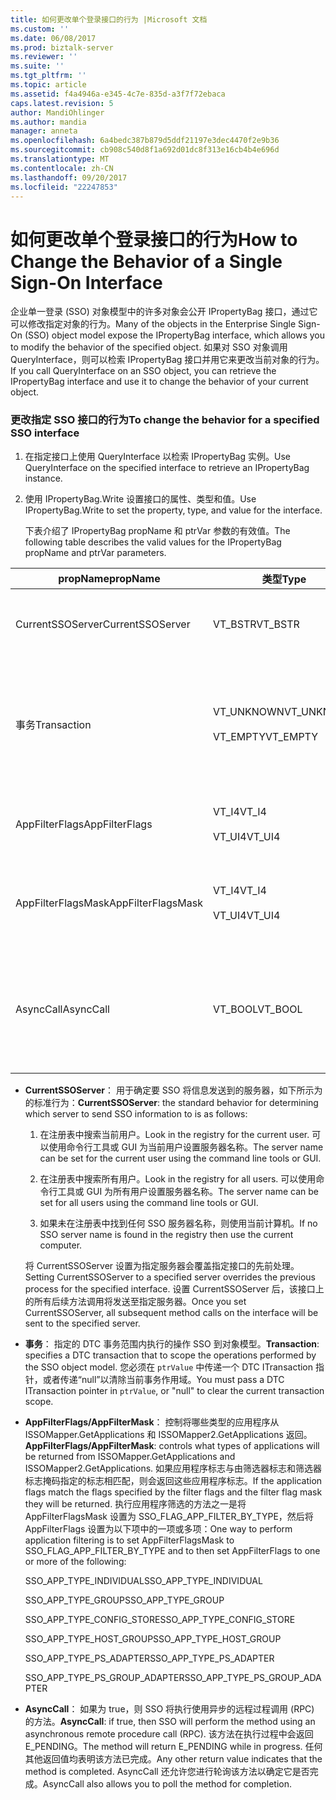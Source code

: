 ```yaml
---
title: 如何更改单个登录接口的行为 |Microsoft 文档
ms.custom: ''
ms.date: 06/08/2017
ms.prod: biztalk-server
ms.reviewer: ''
ms.suite: ''
ms.tgt_pltfrm: ''
ms.topic: article
ms.assetid: f4a4946a-e345-4c7e-835d-a3f7f72ebaca
caps.latest.revision: 5
author: MandiOhlinger
ms.author: mandia
manager: anneta
ms.openlocfilehash: 6a4bedc387b879d5ddf21197e3dec4470f2e9b36
ms.sourcegitcommit: cb908c540d8f1a692d01dc8f313e16cb4b4e696d
ms.translationtype: MT
ms.contentlocale: zh-CN
ms.lasthandoff: 09/20/2017
ms.locfileid: "22247853"
---
```

# <a name="how-to-change-the-behavior-of-a-single-sign-on-interface"></a><span data-ttu-id="71572-102">如何更改单个登录接口的行为</span><span class="sxs-lookup"><span data-stu-id="71572-102">How to Change the Behavior of a Single Sign-On Interface</span></span>
<span data-ttu-id="71572-103">企业单一登录 (SSO) 对象模型中的许多对象会公开 IPropertyBag 接口，通过它可以修改指定对象的行为。</span><span class="sxs-lookup"><span data-stu-id="71572-103">Many of the objects in the Enterprise Single Sign-On (SSO) object model expose the IPropertyBag interface, which allows you to modify the behavior of the specified object.</span></span> <span data-ttu-id="71572-104">如果对 SSO 对象调用 QueryInterface，则可以检索 IPropertyBag 接口并用它来更改当前对象的行为。</span><span class="sxs-lookup"><span data-stu-id="71572-104">If you call QueryInterface on an SSO object, you can retrieve the IPropertyBag interface and use it to change the behavior of your current object.</span></span>  
  
### <a name="to-change-the-behavior-for-a-specified-sso-interface"></a><span data-ttu-id="71572-105">更改指定 SSO 接口的行为</span><span class="sxs-lookup"><span data-stu-id="71572-105">To change the behavior for a specified SSO interface</span></span>  
  
1.  <span data-ttu-id="71572-106">在指定接口上使用 QueryInterface 以检索 IPropertyBag 实例。</span><span class="sxs-lookup"><span data-stu-id="71572-106">Use QueryInterface on the specified interface to retrieve an IPropertyBag instance.</span></span>  
  
2.  <span data-ttu-id="71572-107">使用 IPropertyBag.Write 设置接口的属性、类型和值。</span><span class="sxs-lookup"><span data-stu-id="71572-107">Use IPropertyBag.Write to set the property, type, and value for the interface.</span></span>  
  
     <span data-ttu-id="71572-108">下表介绍了 IPropertyBag propName 和 ptrVar 参数的有效值。</span><span class="sxs-lookup"><span data-stu-id="71572-108">The following table describes the valid values for the IPropertyBag propName and ptrVar parameters.</span></span>  
  
|<span data-ttu-id="71572-109">propName</span><span class="sxs-lookup"><span data-stu-id="71572-109">propName</span></span>|<span data-ttu-id="71572-110">类型</span><span class="sxs-lookup"><span data-stu-id="71572-110">Type</span></span>|<span data-ttu-id="71572-111">ptrValue</span><span class="sxs-lookup"><span data-stu-id="71572-111">ptrValue</span></span>|<span data-ttu-id="71572-112">可用于</span><span class="sxs-lookup"><span data-stu-id="71572-112">Usable On</span></span>|  
|--------------|----------|--------------|---------------|  
|<span data-ttu-id="71572-113">CurrentSSOServer</span><span class="sxs-lookup"><span data-stu-id="71572-113">CurrentSSOServer</span></span>|<span data-ttu-id="71572-114">VT_BSTR</span><span class="sxs-lookup"><span data-stu-id="71572-114">VT_BSTR</span></span>|<span data-ttu-id="71572-115">信息要发送到的服务器的名称</span><span class="sxs-lookup"><span data-stu-id="71572-115">Name of the server to send the information to</span></span>|<span data-ttu-id="71572-116">全部</span><span class="sxs-lookup"><span data-stu-id="71572-116">All</span></span>|  
|<span data-ttu-id="71572-117">事务</span><span class="sxs-lookup"><span data-stu-id="71572-117">Transaction</span></span>|<span data-ttu-id="71572-118">VT_UNKNOWN</span><span class="sxs-lookup"><span data-stu-id="71572-118">VT_UNKNOWN</span></span><br /><br /> <span data-ttu-id="71572-119">VT_EMPTY</span><span class="sxs-lookup"><span data-stu-id="71572-119">VT_EMPTY</span></span>|<span data-ttu-id="71572-120">DTC ITransaction 指针，或为 NULL 以清除作用域。</span><span class="sxs-lookup"><span data-stu-id="71572-120">A DTC ITransaction pointer, or NULL to clear the scope.</span></span>|<span data-ttu-id="71572-121">ISSOConfigStore::SetConfigInfo</span><span class="sxs-lookup"><span data-stu-id="71572-121">ISSOConfigStore::SetConfigInfo</span></span><br /><span data-ttu-id="71572-122">ISSOConfigStore::GetConfigInfo</span><span class="sxs-lookup"><span data-stu-id="71572-122">ISSOConfigStore::GetConfigInfo</span></span> <br /><span data-ttu-id="71572-123">ISSOConfigStore::DeleteConfigInfo</span><span class="sxs-lookup"><span data-stu-id="71572-123">ISSOConfigStore::DeleteConfigInfo</span></span><br /><br /> <span data-ttu-id="71572-124">ISSOAdmin::CreateApplication</span><span class="sxs-lookup"><span data-stu-id="71572-124">ISSOAdmin::CreateApplication</span></span><br /><span data-ttu-id="71572-125">ISSOAdmin::DeleteApplication</span><span class="sxs-lookup"><span data-stu-id="71572-125">ISSOAdmin::DeleteApplication</span></span> <br /><span data-ttu-id="71572-126">ISSOAdmin::UpdateApplication</span><span class="sxs-lookup"><span data-stu-id="71572-126">ISSOAdmin::UpdateApplication</span></span><br /><span data-ttu-id="71572-127">ISSOAdmin::CreateFieldInfo</span><span class="sxs-lookup"><span data-stu-id="71572-127">ISSOAdmin::CreateFieldInfo</span></span><br /><br /> <span data-ttu-id="71572-128">ISSOMapper::GetFieldInfo</span><span class="sxs-lookup"><span data-stu-id="71572-128">ISSOMapper::GetFieldInfo</span></span>|  
|<span data-ttu-id="71572-129">AppFilterFlags</span><span class="sxs-lookup"><span data-stu-id="71572-129">AppFilterFlags</span></span>|<span data-ttu-id="71572-130">VT_I4</span><span class="sxs-lookup"><span data-stu-id="71572-130">VT_I4</span></span><br /><br /> <span data-ttu-id="71572-131">VT_UI4</span><span class="sxs-lookup"><span data-stu-id="71572-131">VT_UI4</span></span>|<span data-ttu-id="71572-132">用于控制要筛选的应用程序的标志。</span><span class="sxs-lookup"><span data-stu-id="71572-132">Flags to control what application to filter.</span></span>|<span data-ttu-id="71572-133">ISSOMapper::GetApplications</span><span class="sxs-lookup"><span data-stu-id="71572-133">ISSOMapper::GetApplications</span></span><br /><br /> <span data-ttu-id="71572-134">ISSOMapper2::GetApplications2</span><span class="sxs-lookup"><span data-stu-id="71572-134">ISSOMapper2::GetApplications2</span></span>|  
|<span data-ttu-id="71572-135">AppFilterFlagsMask</span><span class="sxs-lookup"><span data-stu-id="71572-135">AppFilterFlagsMask</span></span>|<span data-ttu-id="71572-136">VT_I4</span><span class="sxs-lookup"><span data-stu-id="71572-136">VT_I4</span></span><br /><br /> <span data-ttu-id="71572-137">VT_UI4</span><span class="sxs-lookup"><span data-stu-id="71572-137">VT_UI4</span></span>|<span data-ttu-id="71572-138">用于控制要筛选的应用程序的标志掩码。</span><span class="sxs-lookup"><span data-stu-id="71572-138">Flag mask to control what application to filter.</span></span>|<span data-ttu-id="71572-139">ISSOMapper::GetApplications</span><span class="sxs-lookup"><span data-stu-id="71572-139">ISSOMapper::GetApplications</span></span><br /><br /> <span data-ttu-id="71572-140">ISSOMapper2::GetApplications2</span><span class="sxs-lookup"><span data-stu-id="71572-140">ISSOMapper2::GetApplications2</span></span>|  
|<span data-ttu-id="71572-141">AsyncCall</span><span class="sxs-lookup"><span data-stu-id="71572-141">AsyncCall</span></span>|<span data-ttu-id="71572-142">VT_BOOL</span><span class="sxs-lookup"><span data-stu-id="71572-142">VT_BOOL</span></span>|<span data-ttu-id="71572-143">如果为 True，则使用异步 RPC；如果为 False，则使用同步 RPC。</span><span class="sxs-lookup"><span data-stu-id="71572-143">True to call using an async RPC; false to use a synchronous RPC.</span></span>|<span data-ttu-id="71572-144">ISSOConfigOM::GetServerStatus</span><span class="sxs-lookup"><span data-stu-id="71572-144">ISSOConfigOM::GetServerStatus</span></span><br /><br /> <span data-ttu-id="71572-145">ISSOAdmin::GetGlobalInfo</span><span class="sxs-lookup"><span data-stu-id="71572-145">ISSOAdmin::GetGlobalInfo</span></span>|  
  
-   <span data-ttu-id="71572-146">**CurrentSSOServer**： 用于确定要 SSO 将信息发送到的服务器，如下所示为的标准行为：</span><span class="sxs-lookup"><span data-stu-id="71572-146">**CurrentSSOServer**: the standard behavior for determining which server to send SSO information to is as follows:</span></span>  
  
    1.  <span data-ttu-id="71572-147">在注册表中搜索当前用户。</span><span class="sxs-lookup"><span data-stu-id="71572-147">Look in the registry for the current user.</span></span> <span data-ttu-id="71572-148">可以使用命令行工具或 GUI 为当前用户设置服务器名称。</span><span class="sxs-lookup"><span data-stu-id="71572-148">The server name can be set for the current user using the command line tools or GUI.</span></span>  
  
    2.  <span data-ttu-id="71572-149">在注册表中搜索所有用户。</span><span class="sxs-lookup"><span data-stu-id="71572-149">Look in the registry for all users.</span></span> <span data-ttu-id="71572-150">可以使用命令行工具或 GUI 为所有用户设置服务器名称。</span><span class="sxs-lookup"><span data-stu-id="71572-150">The server name can be set for all users using the command line tools or GUI.</span></span>  
  
    3.  <span data-ttu-id="71572-151">如果未在注册表中找到任何 SSO 服务器名称，则使用当前计算机。</span><span class="sxs-lookup"><span data-stu-id="71572-151">If no SSO server name is found in the registry then use the current computer.</span></span>  
  
     <span data-ttu-id="71572-152">将 CurrentSSOServer 设置为指定服务器会覆盖指定接口的先前处理。</span><span class="sxs-lookup"><span data-stu-id="71572-152">Setting CurrentSSOServer to a specified server overrides the previous process for the specified interface.</span></span> <span data-ttu-id="71572-153">设置 CurrentSSOServer 后，该接口上的所有后续方法调用将发送至指定服务器。</span><span class="sxs-lookup"><span data-stu-id="71572-153">Once you set CurrentSSOServer, all subsequent method calls on the interface will be sent to the specified server.</span></span>  
  
-   <span data-ttu-id="71572-154">**事务**： 指定的 DTC 事务范围内执行的操作 SSO 到对象模型。</span><span class="sxs-lookup"><span data-stu-id="71572-154">**Transaction**: specifies a DTC transaction that to scope the operations performed by the SSO object model.</span></span> <span data-ttu-id="71572-155">您必须在 `ptrValue` 中传递一个 DTC ITransaction 指针，或者传递“null”以清除当前事务作用域。</span><span class="sxs-lookup"><span data-stu-id="71572-155">You must pass a DTC ITransaction pointer in `ptrValue`, or "null" to clear the current transaction scope.</span></span>  
  
-   <span data-ttu-id="71572-156">**AppFilterFlags/AppFilterMask**： 控制将哪些类型的应用程序从 ISSOMapper.GetApplications 和 ISSOMapper2.GetApplications 返回。</span><span class="sxs-lookup"><span data-stu-id="71572-156">**AppFilterFlags/AppFilterMask**: controls what types of applications will be returned from ISSOMapper.GetApplications and ISSOMapper2.GetApplications.</span></span> <span data-ttu-id="71572-157">如果应用程序标志与由筛选器标志和筛选器标志掩码指定的标志相匹配，则会返回这些应用程序标志。</span><span class="sxs-lookup"><span data-stu-id="71572-157">If the application flags match the flags specified by the filter flags and the filter flag mask they will be returned.</span></span> <span data-ttu-id="71572-158">执行应用程序筛选的方法之一是将 AppFilterFlagsMask 设置为 SSO_FLAG_APP_FILTER_BY_TYPE，然后将 AppFilterFlags 设置为以下项中的一项或多项：</span><span class="sxs-lookup"><span data-stu-id="71572-158">One way to perform application filtering is to set AppFilterFlagsMask to SSO_FLAG_APP_FILTER_BY_TYPE and to then set AppFilterFlags to one or more of the following:</span></span>  
  
     <span data-ttu-id="71572-159">SSO_APP_TYPE_INDIVIDUAL</span><span class="sxs-lookup"><span data-stu-id="71572-159">SSO_APP_TYPE_INDIVIDUAL</span></span>  
  
     <span data-ttu-id="71572-160">SSO_APP_TYPE_GROUP</span><span class="sxs-lookup"><span data-stu-id="71572-160">SSO_APP_TYPE_GROUP</span></span>  
  
     <span data-ttu-id="71572-161">SSO_APP_TYPE_CONFIG_STORE</span><span class="sxs-lookup"><span data-stu-id="71572-161">SSO_APP_TYPE_CONFIG_STORE</span></span>  
  
     <span data-ttu-id="71572-162">SSO_APP_TYPE_HOST_GROUP</span><span class="sxs-lookup"><span data-stu-id="71572-162">SSO_APP_TYPE_HOST_GROUP</span></span>  
  
     <span data-ttu-id="71572-163">SSO_APP_TYPE_PS_ADAPTER</span><span class="sxs-lookup"><span data-stu-id="71572-163">SSO_APP_TYPE_PS_ADAPTER</span></span>  
  
     <span data-ttu-id="71572-164">SSO_APP_TYPE_PS_GROUP_ADAPTER</span><span class="sxs-lookup"><span data-stu-id="71572-164">SSO_APP_TYPE_PS_GROUP_ADAPTER</span></span>  
  
-   <span data-ttu-id="71572-165">**AsyncCall**： 如果为 true，则 SSO 将执行使用异步的远程过程调用 (RPC) 的方法。</span><span class="sxs-lookup"><span data-stu-id="71572-165">**AsyncCall**: if true, then SSO will perform the method using an asynchronous remote procedure call (RPC).</span></span> <span data-ttu-id="71572-166">该方法在执行过程中会返回 E_PENDING。</span><span class="sxs-lookup"><span data-stu-id="71572-166">The method will return E_PENDING while in progress.</span></span> <span data-ttu-id="71572-167">任何其他返回值均表明该方法已完成。</span><span class="sxs-lookup"><span data-stu-id="71572-167">Any other return value indicates that the method is completed.</span></span> <span data-ttu-id="71572-168">AsyncCall 还允许您进行轮询该方法以确定它是否完成。</span><span class="sxs-lookup"><span data-stu-id="71572-168">AsyncCall also allows you to poll the method for completion.</span></span>